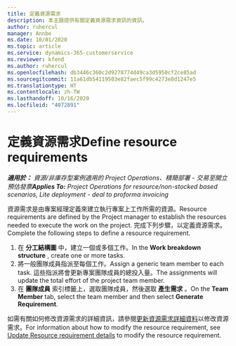 ```yaml
---
title: 定義資源需求
description: 本主題提供有關定義資源需求資訊的資訊。
author: ruhercul
manager: Annbe
ms.date: 10/01/2020
ms.topic: article
ms.service: dynamics-365-customerservice
ms.reviewer: kfend
ms.author: ruhercul
ms.openlocfilehash: db3446c360c2d9278774d49ca3d5950cf2ce85ad
ms.sourcegitcommit: 11a61db54119503e82faec5f99c4273e8d1247e5
ms.translationtype: HT
ms.contentlocale: zh-TW
ms.lasthandoff: 10/16/2020
ms.locfileid: "4072891"
---
```

# <a name="define-resource-requirements"></a><span data-ttu-id="7e2b4-103">定義資源需求</span><span class="sxs-lookup"><span data-stu-id="7e2b4-103">Define resource requirements</span></span>

<span data-ttu-id="7e2b4-104">_**適用於：** 資源/非庫存型案例適用的 Project Operations、精簡部署 - 交易至開立預估發票_</span><span class="sxs-lookup"><span data-stu-id="7e2b4-104">_**Applies To:** Project Operations for resource/non-stocked based scenarios, Lite deployment - deal to proforma invoicing_</span></span>

<span data-ttu-id="7e2b4-105">資源需求是由專案經理定義來建立執行專案上工作所需的資源。</span><span class="sxs-lookup"><span data-stu-id="7e2b4-105">Resource requirements are defined by the Project manager to establish the resources needed to execute the work on the project.</span></span> <span data-ttu-id="7e2b4-106">完成下列步驟，以定義資源需求。</span><span class="sxs-lookup"><span data-stu-id="7e2b4-106">Complete the following steps to define a resource requirement.</span></span>

1.  <span data-ttu-id="7e2b4-107">在 **分工結構圖** 中，建立一個或多個工作。</span><span class="sxs-lookup"><span data-stu-id="7e2b4-107">In the **Work breakdown structure** , create one or more tasks.</span></span>
2.  <span data-ttu-id="7e2b4-108">將一般團隊成員指派至每個工作。</span><span class="sxs-lookup"><span data-stu-id="7e2b4-108">Assign a generic team member to each task.</span></span> <span data-ttu-id="7e2b4-109">這些指派將會更新專案團隊成員的總投入量。</span><span class="sxs-lookup"><span data-stu-id="7e2b4-109">The assignments will update the total effort of the project team member.</span></span>
3.  <span data-ttu-id="7e2b4-110">在 **團隊成員** 索引標籤上，選取團隊成員，然後選取 **產生需求** 。</span><span class="sxs-lookup"><span data-stu-id="7e2b4-110">On the **Team Member** tab, select the team member and then select **Generate Requirement**.</span></span>

<span data-ttu-id="7e2b4-111">如需有關如何修改資源需求的詳細資訊，請參閱[更新資源需求詳細資料](define-resource-requirements.md)以修改資源需求。</span><span class="sxs-lookup"><span data-stu-id="7e2b4-111">For information about how to modify the resource requirement, see [Update Resource requirement details](define-resource-requirements.md) to modify the resource requirement.</span></span>
